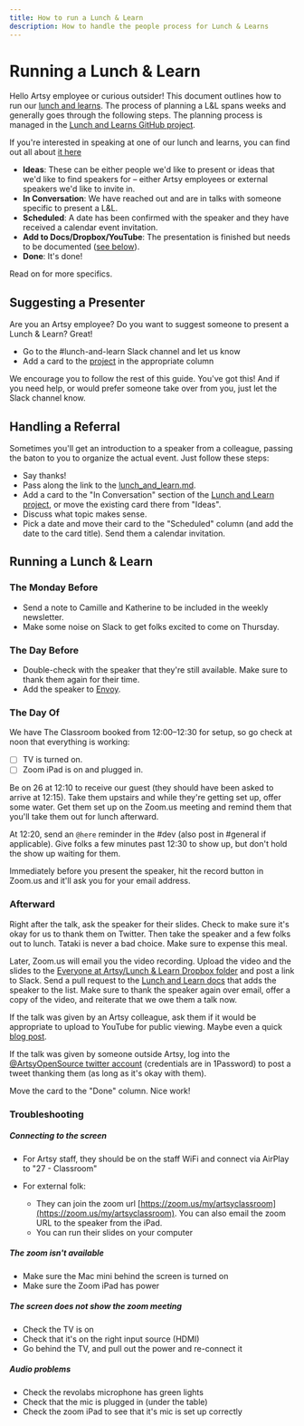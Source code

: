 ```yaml
---
title: How to run a Lunch & Learn
description: How to handle the people process for Lunch & Learns
---
```


# Running a Lunch & Learn

Hello Artsy employee or curious outsider! This document outlines how to run our [lunch and learns][lal]. The
process of planning a L&L spans weeks and generally goes through the following steps. The planning process is
managed in the [Lunch and Learns GitHub project][project].

If you're interested in speaking at one of our lunch and learns, you can find out all about [it here][event]

- **Ideas**: These can be either people we'd like to present or ideas that we'd like to find speakers for – either
  Artsy employees or external speakers we'd like to invite in.
- **In Conversation**: We have reached out and are in talks with someone specific to present a L&L.
- **Scheduled**: A date has been confirmed with the speaker and they have received a calendar event invitation.
- **Add to Docs/Dropbox/YouTube**: The presentation is finished but needs to be documented ([see below][after]).
- **Done**: It's done!

Read on for more specifics.

## Suggesting a Presenter

Are you an Artsy employee? Do you want to suggest someone to present a Lunch & Learn? Great!

- Go to the #lunch-and-learn Slack channel and let us know
- Add a card to the [project][] in the appropriate column

We encourage you to follow the rest of this guide. You've got this! And if you need help, or would prefer someone
take over from you, just let the Slack channel know.

## Handling a Referral

Sometimes you'll get an introduction to a speaker from a colleague, passing the baton to you to organize the actual
event. Just follow these steps:

- Say thanks!
- Pass along the link to the [lunch_and_learn.md][lal].
- Add a card to the "In Conversation" section of the [Lunch and Learn project][project], or move the existing card
  there from "Ideas".
- Discuss what topic makes sense.
- Pick a date and move their card to the "Scheduled" column (and add the date to the card title). Send them a
  calendar invitation.

## Running a Lunch & Learn

### The Monday Before

- Send a note to Camille and Katherine to be included in the weekly newsletter.
- Make some noise on Slack to get folks excited to come on Thursday.

### The Day Before

- Double-check with the speaker that they're still available. Make sure to thank them again for their time.
- Add the speaker to [Envoy](https://dashboard.envoy.com).

### The Day Of

We have The Classroom booked from 12:00–12:30 for setup, so go check at noon that everything is working:

- [ ] TV is turned on.
- [ ] Zoom iPad is on and plugged in.

Be on 26 at 12:10 to receive our guest (they should have been asked to arrive at 12:15). Take them upstairs and
while they're getting set up, offer some water. Get them set up on the Zoom.us meeting and remind them that you'll
take them out for lunch afterward.

At 12:20, send an `@here` reminder in the #dev (also post in #general if applicable). Give folks a few minutes past
12:30 to show up, but don't hold the show up waiting for them.

Immediately before you present the speaker, hit the record button in Zoom.us and it'll ask you for your email
address.

### Afterward

Right after the talk, ask the speaker for their slides. Check to make sure it's okay for us to thank them on
Twitter. Then take the speaker and a few folks out to lunch. Tataki is never a bad choice. Make sure to expense
this meal.

Later, Zoom.us will email you the video recording. Upload the video and the slides to the [Everyone at Artsy/Lunch
& Learn Dropbox folder][dropbox-folder] and post a link to Slack. Send a pull request to the [Lunch and Learn
docs][lal] that adds the speaker to the list. Make sure to thank the speaker again over email, offer a copy of the
video, and reiterate that we owe them a talk now.

If the talk was given by an Artsy colleague, ask them if it would be appropriate to upload to YouTube for public
viewing. Maybe even a quick [blog post][blog].

If the talk was given by someone outside Artsy, log into the [@ArtsyOpenSource twitter account][twitter]
(credentials are in 1Password) to post a tweet thanking them (as long as it's okay with them).

Move the card to the "Done" column. Nice work!

[dropbox-folder]: https://www.dropbox.com/home/Everyone%20at%20Artsy/Lunch%20%26%20Learn

### Troubleshooting

##### Connecting to the screen

- For Artsy staff, they should be on the staff WiFi and connect via AirPlay to "27 - Classroom"
- For external folk:

  - They can join the zoom url [https://zoom.us/my/artsyclassroom](https://zoom.us/my/artsyclassroom). You can also
    email the zoom URL to the speaker from the iPad.
  - You can run their slides on your computer

##### The zoom isn't available

- Make sure the Mac mini behind the screen is turned on
- Make sure the Zoom iPad has power

##### The screen does not show the zoom meeting

- Check the TV is on
- Check that it's on the right input source (HDMI)
- Go behind the TV, and pull out the power and re-connect it

##### Audio problems

- Check the revolabs microphone has green lights
- Check that the mic is plugged in (under the table)
- Check the zoom iPad to see that it's mic is set up correctly

[lal]: lunch_and_learn.md
[after]: #Afterward
[blog]: https://github.com/artsy/artsy.github.io
[project]: https://github.com/artsy/README/projects/1
[event]: ../events/lunch-and-learn.md
[twitter]: https://twitter.com/ArtsyOpenSource
